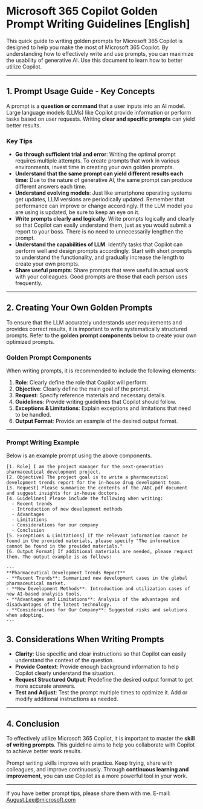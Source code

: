 # Microsoft 365 Copilot Golden Prompt Writing Guidelines [English]
This quick guide to writing golden prompts for Microsoft 365 Copilot is designed to help you make the most of Microsoft 365 Copilot.
By understanding how to effectively write and use prompts, you can maximize the usability of generative AI. Use this document to learn how to better utilize Copilot.

---

## 1. Prompt Usage Guide - Key Concepts
A prompt is a **question or command** that a user inputs into an AI model. 
Large language models (LLMs) like Copilot provide information or perform tasks based on user requests. Writing **clear and specific prompts** can yield better results.

### Key Tips
- **Go through sufficient trial and error**: Writing the optimal prompt requires multiple attempts. To create prompts that work in various environments, invest time in creating your own golden prompts.
- **Understand that the same prompt can yield different results each time**: Due to the nature of generative AI, the same prompt can produce different answers each time.
- **Understand evolving models**: Just like smartphone operating systems get updates, LLM versions are periodically updated. Remember that performance can improve or change accordingly. If the LLM model you are using is updated, be sure to keep an eye on it.
- **Write prompts clearly and logically**: Write prompts logically and clearly so that Copilot can easily understand them, just as you would submit a report to your boss. There is no need to unnecessarily lengthen the prompt.
- **Understand the capabilities of LLM**: Identify tasks that Copilot can perform well and design prompts accordingly. Start with short prompts to understand the functionality, and gradually increase the length to create your own prompts.
- **Share useful prompts**: Share prompts that were useful in actual work with your colleagues. Good prompts are those that each person uses frequently.

---

## 2. Creating Your Own Golden Prompts

To ensure that the LLM accurately understands user requirements and provides correct results, it is important to write systematically structured prompts. 
Refer to the **golden prompt components** below to create your own optimized prompts.

### Golden Prompt Components
When writing prompts, it is recommended to include the following elements:

1. **Role**: Clearly define the role that Copilot will perform.
2. **Objective**: Clearly define the main goal of the prompt.
3. **Request**: Specify reference materials and necessary details.
4. **Guidelines**: Provide writing guidelines that Copilot should follow.
5. **Exceptions & Limitations**: Explain exceptions and limitations that need to be handled.
6. **Output Format**: Provide an example of the desired output format.

---

### Prompt Writing Example
Below is an example prompt using the above components.

```plaintext
[1. Role] I am the project manager for the next-generation pharmaceutical development project.  
[2. Objective] The project goal is to write a pharmaceutical development trends report for the in-house drug development team.  
[3. Request] Please summarize the contents of the /ABC.pdf document and suggest insights for in-house doctors.  
[4. Guidelines] Please include the following when writing:  
  - Recent trends  
  - Introduction of new development methods  
  - Advantages  
  - Limitations  
  - Considerations for our company  
  - Conclusion  
[5. Exceptions & Limitations] If the relevant information cannot be found in the provided materials, please specify "The information cannot be found in the provided materials."  
[6. Output Format] If additional materials are needed, please request them. The output example is as follows:  

---
**Pharmaceutical Development Trends Report**  
- **Recent Trends**: Summarized new development cases in the global pharmaceutical market.  
- **New Development Methods**: Introduction and utilization cases of new AI-based analysis tools.  
- **Advantages and Limitations**: Analysis of the advantages and disadvantages of the latest technology.  
- **Considerations for Our Company**: Suggested risks and solutions when adopting.  
---
```

## 3. Considerations When Writing Prompts

- **Clarity**: Use specific and clear instructions so that Copilot can easily understand the context of the question.
- **Provide Context**: Provide enough background information to help Copilot clearly understand the situation.
- **Request Structured Output**: Predefine the desired output format to get more accurate answers.
- **Test and Adjust**: Test the prompt multiple times to optimize it. Add or modify additional instructions as needed.

---

## 4. Conclusion

To effectively utilize Microsoft 365 Copilot, it is important to master the **skill of writing prompts**. 
This guideline aims to help you collaborate with Copilot to achieve better work results.

Prompt writing skills improve with practice. Keep trying, share with colleagues, and improve continuously. 
Through **continuous learning and improvement**, you can use Copilot as a more powerful tool in your work.

---

If you have better prompt tips, please share them with me.
E-mail: August.Lee@microsoft.com
